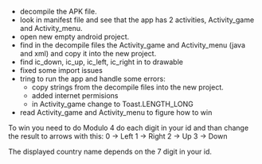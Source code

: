 

- decompile the APK file.
- look in manifest file and see that the app  has 2 activities, Activity_game and Activity_menu.
- open new empty android project.
- find in the decompile files the Activity_game and Activity_menu (java and xml) and copy it into the new project.
- find ic_down, ic_up, ic_left, ic_right in to drawable
- fixed some import issues
- tring to run the app and handle some errors:
	- copy strings from the decompile files into the new project.
	- added internet permisions
	- in Activity_game change to Toast.LENGTH_LONG
- read Activity_game and Activity_menu to figure how to win

To win you need to do Modulo 4 do each digit in your id
and than change the result to arrows with this:
0 -> Left
1 -> Right
2 -> Up
3 -> Down

The displayed country name depends on the 7 digit in your id.

